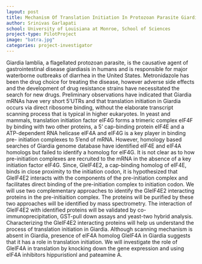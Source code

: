 ```yaml
---
layout: post
title: Mechanism Of Translation Initiation In Protozoan Parasite Giardia Lamblia
author: Srinivas Garlapati
school: University of Louisiana at Monroe, School of Sciences
project-type: PilotProject
image: "batra.jpg"
categories: project-investigator
---
```


<p>Giardia lamblia, a flagellated protozoan parasite, is the causative agent of gastrointestinal disease giardiasis in humans and is responsible for major waterborne outbreaks of diarrhea in the United States. Metronidazole has been the drug choice for treating the disease, however adverse side effects and the development of drug resistance strains have necessitated the search for new drugs. Preliminary observations have indicated that Giardia mRNAs have very short 5’UTRs and that translation initiation in Giardia occurs via direct ribosome binding, without the elaborate transcript scanning process that is typical in higher eukaryotes. In yeast and mammals, translation initiation factor eIF4G forms a trimeric complex eIF4F by binding with two other proteins, a 5’ cap-binding protein eIF4E and a ATP-dependent RNA helicase eIF4A and eIF4G is a key player in binding pre- initiation complexes to 5’end of mRNA. However, homology based searches of Giardia genome database have identified eIF4E and eIF4A homologs but failed to identify a homolog for eIF4G. It is not clear as to how pre-initiation complexes are recruited to the mRNA in the absence of a key initiation factor eIF4G. Since, GleIF4E2, a cap-binding homolog of eIF4E, binds in close proximity to the initiation codon, it is hypothesized that GleIF4E2 interacts with the components of the pre-initiation complex and facilitates direct binding of the pre-initiation complex to initiation codon. We will use two complementary approaches to identify the GleIF4E2 interacting proteins in the pre-initiaition complex. The proteins will be purified by these two approaches will be identified by mass spectrometry. The interaction of GleIF4E2 with identified proteins will be validated by co-immunoprecipitation, GST-pull down assays and yeast-two hybrid analysis. Characterizing the GleIF4E2 interacting proteins will help us understand the process of translation initiation in Giardia. Although scanning mechanism is absent in Giardia, presence of eIF4A homolog GleIF4A in Giardia suggests that it has a role in translation initiation. We will investigate the role of GleIF4A in translation by knocking down the gene expression and using eIF4A inhibitors hippuristionl and pateamine A.
  </p>
